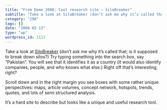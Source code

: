 ```yaml
---
title: "From Demo 2008: Cool research site – SiloBreaker"
subtitle: "Take a look at SiloBreaker (don’t ask me why it’s called that; is it ..."
category: "298"
tags: []
date: "2008-02-13"
type: "wp"
wordpress_id: 1113
---
```

Take a look at [SiloBreaker](http://www.silobreaker.com/) (don’t ask me why it’s called that; is it supposed to break down silos?)
Try typing something into the search box, say “Pakistan”. You will see that it identifies it as a country (it would also identify companies, people, and who knows what else.) Right off that’s interesting, right?

Scroll down and in the right margin you see boxes with some rather unique perspectives: maps, article volumes, concept network, hotspots, trends, quotes, and lots of semi structured analysis.

It’s a hard site to describe but looks like a unique and useful research tool.